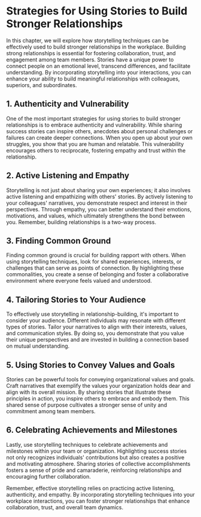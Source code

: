 # Strategies for Using Stories to Build Stronger Relationships

In this chapter, we will explore how storytelling techniques can be effectively used to build stronger relationships in the workplace. Building strong relationships is essential for fostering collaboration, trust, and engagement among team members. Stories have a unique power to connect people on an emotional level, transcend differences, and facilitate understanding. By incorporating storytelling into your interactions, you can enhance your ability to build meaningful relationships with colleagues, superiors, and subordinates.

## 1\. Authenticity and Vulnerability

One of the most important strategies for using stories to build stronger relationships is to embrace authenticity and vulnerability. While sharing success stories can inspire others, anecdotes about personal challenges or failures can create deeper connections. When you open up about your own struggles, you show that you are human and relatable. This vulnerability encourages others to reciprocate, fostering empathy and trust within the relationship.

## 2\. Active Listening and Empathy

Storytelling is not just about sharing your own experiences; it also involves active listening and empathizing with others' stories. By actively listening to your colleagues' narratives, you demonstrate respect and interest in their perspectives. Through empathy, you can better understand their emotions, motivations, and values, which ultimately strengthens the bond between you. Remember, building relationships is a two-way process.

## 3\. Finding Common Ground

Finding common ground is crucial for building rapport with others. When using storytelling techniques, look for shared experiences, interests, or challenges that can serve as points of connection. By highlighting these commonalities, you create a sense of belonging and foster a collaborative environment where everyone feels valued and understood.

## 4\. Tailoring Stories to Your Audience

To effectively use storytelling in relationship-building, it's important to consider your audience. Different individuals may resonate with different types of stories. Tailor your narratives to align with their interests, values, and communication styles. By doing so, you demonstrate that you value their unique perspectives and are invested in building a connection based on mutual understanding.

## 5\. Using Stories to Convey Values and Goals

Stories can be powerful tools for conveying organizational values and goals. Craft narratives that exemplify the values your organization holds dear and align with its overall mission. By sharing stories that illustrate these principles in action, you inspire others to embrace and embody them. This shared sense of purpose cultivates a stronger sense of unity and commitment among team members.

## 6\. Celebrating Achievements and Milestones

Lastly, use storytelling techniques to celebrate achievements and milestones within your team or organization. Highlighting success stories not only recognizes individuals' contributions but also creates a positive and motivating atmosphere. Sharing stories of collective accomplishments fosters a sense of pride and camaraderie, reinforcing relationships and encouraging further collaboration.

Remember, effective storytelling relies on practicing active listening, authenticity, and empathy. By incorporating storytelling techniques into your workplace interactions, you can foster stronger relationships that enhance collaboration, trust, and overall team dynamics.
